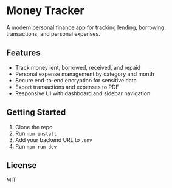 # Money Tracker

A modern personal finance app for tracking lending, borrowing, transactions, and personal expenses.

## Features

- Track money lent, borrowed, received, and repaid
- Personal expense management by category and month
- Secure end-to-end encryption for sensitive data
- Export transactions and expenses to PDF
- Responsive UI with dashboard and sidebar navigation

## Getting Started

1. Clone the repo
2. Run `npm install`
3. Add your backend URL to `.env`
4. Run `npm run dev`

## License

MIT

